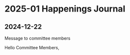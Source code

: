 # 2025-01 Happenings Journal


## 2024-12-22

Message to committee members

Hello Committee Members,

